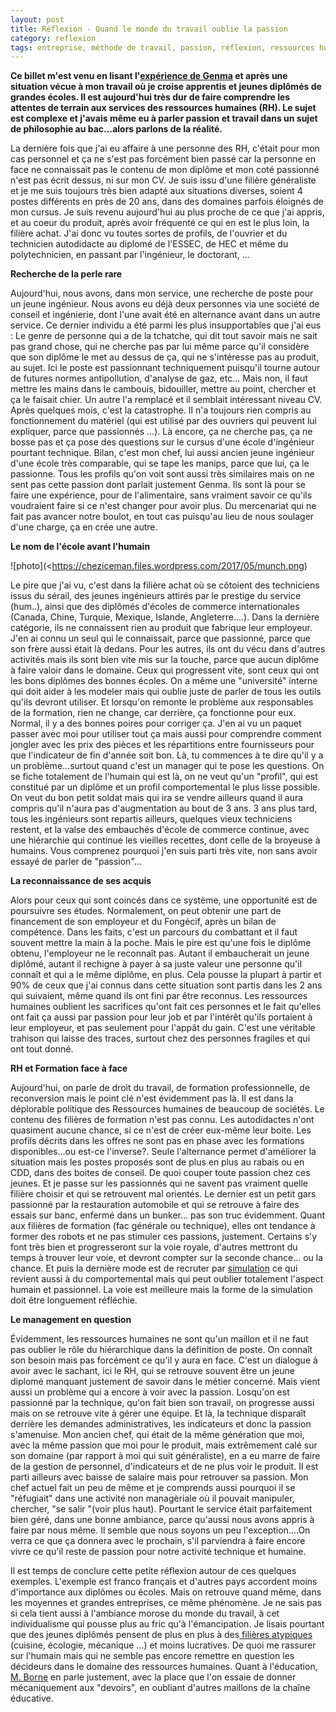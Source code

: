 ```yaml
---
layout: post
title: Réflexion - Quand le monde du travail oublie la passion
category: reflexion
tags: entreprise, méthode de travail, passion, réflexion, ressources humaines, travai
---
```

**Ce billet m'est venu en lisant l'<a href="https://blog.genma.fr/?Ou-sont-les-passionne-e-s">expérience de Genma</a> et après une situation vécue à mon travail où je croise apprentis et jeunes diplômés de grandes écoles. Il est aujourd'hui très dur de faire comprendre les attentes de terrain aux services des ressources humaines (RH). Le sujet est complexe et j'avais même eu à parler passion et travail dans un sujet de philosophie au bac...alors parlons de la réalité.**

La dernière fois que j'ai eu affaire à une personne des RH, c'était pour mon cas personnel et ça ne s'est pas forcément bien passé car la personne en face ne connaissait pas le contenu de mon diplôme et mon coté passionné n'est pas écrit dessus, ni sur mon CV. Je suis issu d'une filière généraliste et je me suis toujours très bien adapté aux situations diverses, soient 4 postes différents en près de 20 ans, dans des domaines parfois éloignés de mon cursus. Je suis revenu aujourd'hui au plus proche de ce que j'ai appris, et au coeur du produit, après avoir fréquenté ce qui en est le plus loin, la filière achat. J'ai donc vu toutes sortes de profils, de l'ouvrier et du technicien autodidacte au diplomé de l'ESSEC, de HEC et même du polytechnicien, en passant par l'ingénieur, le doctorant, ...

**Recherche de la perle rare**

Aujourd'hui, nous avons, dans mon service, une recherche de poste pour un jeune ingénieur. Nous avons eu déjà deux personnes via une société de conseil et ingénierie, dont l'une avait été en alternance avant dans un autre service. Ce dernier individu a été parmi les plus insupportables que j'ai eus : Le genre de personne qui a de la tchatche, qui dit tout savoir mais ne sait pas grand chose, qui ne cherche pas par lui même parce qu'il considère que son diplôme le met au dessus de ça, qui ne s'intéresse pas au produit, au sujet. Ici le poste est passionnant techniquement puisqu'il tourne autour de futures normes antipollution, d'analyse de gaz, etc... Mais non, il faut mettre les mains dans le cambouis, bidouiller, mettre au point, chercher et ça le faisait chier. Un autre l'a remplacé et il semblait intéressant niveau CV. Après quelques mois, c'est la catastrophe. Il n'a toujours rien compris au fonctionnement du matériel (qui est utilisé par des ouvriers qui peuvent lui expliquer, parce que passionnés ...). Là encore, ça ne cherche pas, ça ne bosse pas et ça pose des questions sur le cursus d'une école d'ingénieur pourtant technique. Bilan, c'est mon chef, lui aussi ancien jeune ingénieur d'une école très comparable, qui se tape les manips, parce que lui, ça le passionne. Tous les profils qu'on voit sont aussi très similaires mais on ne sent pas cette passion dont parlait justement Genma. Ils sont là pour se faire une expérience, pour de l'alimentaire, sans vraiment savoir ce qu'ils voudraient faire si ce n'est changer pour avoir plus. Du mercenariat qui ne fait pas avancer notre boulot, en tout cas puisqu'au lieu de nous soulager d'une charge, ça en crée une autre.

**Le nom de l'école avant l'humain**

![photo](<https://cheziceman.files.wordpress.com/2017/05/munch.png)

Le pire que j'ai vu, c'est dans la filière achat où se côtoient des techniciens issus du sérail, des jeunes ingénieurs attirés par le prestige du service (hum..), ainsi que des diplômés d'écoles de commerce internationales (Canada, Chine, Turquie, Mexique, Islande, Angleterre....). Dans la dernière catégorie, ils ne connaissent rien au produit que fabrique leur employeur. J'en ai connu un seul qui le connaissait, parce que passionné, parce que son frère aussi était là dedans. Pour les autres, ils ont du vécu dans d'autres activités mais ils sont bien vite mis sur la touche, parce que aucun diplôme à faire valoir dans le domaine. Ceux qui progressent vite, sont ceux qui ont les bons diplômes des bonnes écoles. On a même une "université" interne qui doit aider à les modeler mais qui oublie juste de parler de tous les outils qu'ils devront utiliser. Et lorsqu'on remonte le problème aux responsables de la formation, rien ne change, car derrière, ça fonctionne pour eux. Normal, il y a des bonnes poires pour corriger ça. J'en ai vu un paquet passer avec moi pour utiliser tout ça mais aussi pour comprendre comment jongler avec les prix des pièces et les répartitions entre fournisseurs pour que l'indicateur de fin d'année soit bon. Là, tu commences à te dire qu'il y a un problème...surtout quand c'est un manager qui te pose les questions. On se fiche totalement de l'humain qui est là, on ne veut qu'un "profil", qui est constitué par un diplôme et un profil comportemental le plus lisse possible. On veut du bon petit soldat mais qui ira se vendre ailleurs quand il aura compris qu'il n'aura pas d'augmentation au bout de 3 ans. 3 ans plus tard, tous les ingénieurs sont repartis ailleurs, quelques vieux techniciens restent, et la valse des embauchés d'école de commerce continue, avec une hiérarchie qui continue les vieilles recettes, dont celle de la broyeuse à humains. Vous comprenez pourquoi j'en suis parti très vite, non sans avoir essayé de parler de "passion"...

**La reconnaissance de ses acquis**

Alors pour ceux qui sont coincés dans ce système, une opportunité est de poursuivre ses études. Normalement, on peut obtenir une part de financement de son employeur et du Fongécif, après un bilan de compétence. Dans les faits, c'est un parcours du combattant et il faut souvent mettre la main à la poche. Mais le pire est qu'une fois le diplôme obtenu, l'employeur ne le reconnaît pas. Autant il embaucherait un jeune diplômé, autant il rechigne à payer à sa juste valeur une personne qu'il connaît et qui a le même diplôme, en plus. Cela pousse la plupart à partir et 90% de ceux que j'ai connus dans cette situation sont partis dans les 2 ans qui suivaient, même quand ils ont fini par être reconnus. Les ressources humaines oublient les sacrifices qu'ont fait ces personnes et le fait qu'elles ont fait ça aussi par passion pour leur job et par l'intérêt qu'ils portaient à leur employeur, et pas seulement pour l'appât du gain. C'est une véritable trahison qui laisse des traces, surtout chez des personnes fragiles et qui ont tout donné.

**RH et Formation face à face**

Aujourd'hui, on parle de droit du travail, de formation professionnelle, de reconversion mais le point clé n'est évidemment pas là. Il est dans la déplorable politique des Ressources humaines de beaucoup de sociétés. Le contenu des filières de formation n'est pas connu. Les autodidactes n'ont quasiment aucune chance, si ce n'est de créer eux-même leur boite. Les profils décrits dans les offres ne sont pas en phase avec les formations disponibles...ou est-ce l'inverse?. Seule l'alternance permet d'améliorer la situation mais les postes proposés sont de plus en plus au rabais ou en CDD, dans des boites de conseil. De quoi couper toute passion chez ces jeunes. Et je passe sur les passionnés qui ne savent pas vraiment quelle filière choisir et qui se retrouvent mal orientés. Le dernier est un petit gars passionné par la restauration automobile et qui se retrouve à faire des essais sur banc, enfermé dans un bunker... pas son truc évidemment. Quant aux filières de formation (fac générale ou technique), elles ont tendance à former des robots et ne pas stimuler ces passions, justement. Certains s'y font très bien et progresseront sur la voie royale, d'autres mettront du temps à trouver leur voie, et devront compter sur la seconde chance... ou la chance. Et puis la dernière mode est de recruter par <a href="http://www.lavoixdunord.fr/region/comment-j-ai-reussi-les-tests-pour-me-faire-embaucher-ia31b49030n3620667">simulation</a> ce qui revient aussi à du comportemental mais qui peut oublier totalement l'aspect humain et passionnel. La voie est meilleure mais la forme de la simulation doit être longuement réfléchie.

**Le management en question**

Évidemment, les ressources humaines ne sont qu'un maillon et il ne faut pas oublier le rôle du hiérarchique dans la définition de poste. On connaît son besoin mais pas forcément ce qu'il y aura en face. C'est un dialogue à avoir avec le sachant, ici le RH, qui se retrouve souvent être un jeune diplomé manquant justement de savoir dans le métier concerné. Mais vient aussi un problème qui a encore à voir avec la passion. Losqu'on est passionné par la technique, qu'on fait bien son travail, on progresse aussi mais on se retrouve vite à gérer une équipe. Et là, la technique disparaît derrière les demandes administratives, les indicateurs et donc la passion s'amenuise. Mon ancien chef, qui était de la même génération que moi, avec la même passion que moi pour le produit, mais extrêmement calé sur son domaine (par rapport à moi qui suit généraliste), en a eu marre de faire de la gestion de personnel, d'indicateurs et de ne plus voir le produit. Il est parti ailleurs avec baisse de salaire mais pour retrouver sa passion. Mon chef actuel fait un peu de même et je comprends aussi pourquoi il se "réfugiait" dans une activité non managèriale où il pouvait manipuler, chercher, "se salir "(voir plus haut). Pourtant le service était parfaitement bien géré, dans une bonne ambiance, parce qu'aussi nous avons appris à faire par nous même. Il semble que nous soyons un peu l'exception....On verra ce que ça donnera avec le prochain, s'il parviendra à faire encore vivre ce qu'il reste de passion pour notre activité  technique et humaine.

Il est temps de conclure cette petite réflexion autour de ces quelques exemples. L'exemple est franco français et d'autres pays accordent moins d'importance aux diplômes ou écoles. Mais on retrouve quand même, dans les moyennes et grandes entreprises, ce même phénomène. Je ne sais pas si cela tient aussi à l'ambiance morose du monde du travail, à cet individualisme qui pousse plus au fric qu'à l'émancipation. Je lisais pourtant que des jeunes diplômés pensent de plus en plus à des<a href="http://www.lemonde.fr/campus/article/2016/10/17/pour-les-jeunes-diplomes-la-tentation-des-metiers-manuels_5014750_4401467.html"> filières atypiques</a> (cuisine, écologie, mécanique ...) et moins lucratives. De quoi me rassurer sur l'humain mais qui ne semble pas encore remettre en question les décideurs dans le domaine des ressources humaines. Quant à l'éducation, <a href="https://cyrille-borne.com/article4076/la-fin-des-devoirs-c-etait-pas-fini">M. Borne</a> en parle justement, avec la place que l'on essaie de donner mécaniquement aux "devoirs", en oubliant d'autres maillons de la chaîne éducative.

